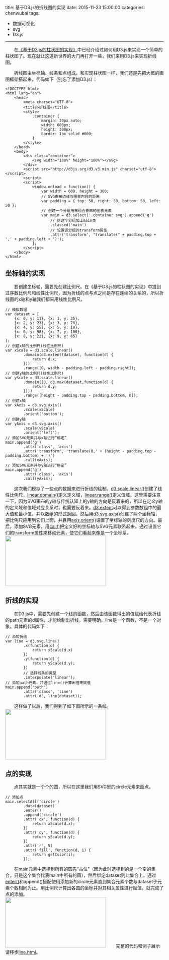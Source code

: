title: 基于D3.js的折线图的实现
date: 2015-11-23 15:00:00
categories: chenwubai
tags:
- 数据可视化
- svg  
- D3.js
---

&emsp;&emsp;在[《基于D3.js的柱状图的实现》](http://xgfe.github.io/blog/2015/11/23/chenwubai/d3-basicCharts-bar/#more)中已经介绍过如何用D3.js来实现一个简单的柱状图了。现在就让这道新世界的大门再打开一些，我们来用D3.js来实现折线图。  
<!-- more -->        
&emsp;&emsp;折线图由坐标轴、线条和点组成。和实现柱状图一样，我们还是先把大概的画图框架搭起来，代码如下（别忘了添加D3.js）：  

	<!DOCTYPE html>
	<html lang="en">
		<head>
		    <meta charset="UTF-8">
		    <title>折线图</title>
		    <style>
		        .container {
		            margin: 30px auto;
		            width: 600px;
		            height: 300px;
		            border: 1px solid #000;
		        }
		    </style>
		</head>
		<body>
		    <div class="container">
		        <svg width="100%" height="100%"></svg>
		    </div>
		    <script src="http://d3js.org/d3.v3.min.js" charset="utf-8"></script>
		    <script>
        	<script>
	        	window.onload = function() {
	            	var width = 600, height = 300;
	            	// SVG画布边缘与图表内容的距离
	            	var padding = { top: 50, right: 50, bottom: 50, left: 50 };
	            	// 创建一个分组用来组合要画的图表元素
	            	var main = d3.select('.container svg').append('g')
        				// 给这个分组加上main类
	                    .classed('main')
                		// 设置该分组的transform属性
	                    .attr('transform', "translate(" + padding.top + ',' + padding.left + ')');
	        	};
    		</script>
		</body>
	</html>
  
## 坐标轴的实现
&emsp;&emsp;要创建坐标轴，需要先创建比例尺。在《基于D3.js的柱状图的实现》中提到过序数比例尺和线性比例尺，因为折线的点与点之间是存在连续的关系的，所以折线图的x轴和y轴我们都采用线性比例尺。   
 
	// 模拟数据
	var dataset = [
	    {x: 0, y: 11}, {x: 1, y: 35},
	    {x: 2, y: 23}, {x: 3, y: 78},
	    {x: 4, y: 55}, {x: 5, y: 18},
	    {x: 6, y: 98}, {x: 7, y: 100},
	    {x: 8, y: 22}, {x: 9, y: 65}
	];
	// 创建x轴的比例尺(线性比例尺)
	var xScale = d3.scale.linear()
	        .domain(d3.extent(dataset, function(d) {
	            return d.x;
	        }))
	        .range([0, width - padding.left - padding.right]);
	// 创建y轴的比例尺(线性比例尺)
	var yScale = d3.scale.linear()
	        .domain([0, d3.max(dataset,function(d) {
	            return d.y;
	        })])
	        .range([height - padding.top - padding.bottom, 0]);
	// 创建x轴
	var xAxis = d3.svg.axis()
	        .scale(xScale)
	        .orient('bottom');
	// 创建y轴
	var yAxis = d3.svg.axis()
	        .scale(yScale)
	        .orient('left');
	// 添加SVG元素并与x轴进行“绑定”
	main.append('g')
	        .attr('class', 'axis')
	        .attr('transform', 'translate(0,' + (height - padding.top - padding.bottom) + ')')
	        .call(xAxis);
	// 添加SVG元素并与y轴进行“绑定”
	main.append('g')
	        .attr('class', 'axis')
	        .call(yAxis);  
            
&emsp;&emsp;这次我们模拟了一些点的数据来进行折线的绘制。[d3.scale.linear()](https://github.com/mbostock/d3/wiki/Quantitative-Scales#linear)创建了线性比例尺，[linear.domain()](https://github.com/mbostock/d3/wiki/Quantitative-Scales#linear_domain)定义定义域，[linear.range()](https://github.com/mbostock/d3/wiki/Quantitative-Scales#linear_range)定义值域。这里需要注意一下，因为SVG画布的y轴与传统认知上的y轴的方向是反着来的，所以在定义y轴的定义域和值域对应关系时，也需要反着来。[d3.extent](https://github.com/mbostock/d3/wiki/Arrays#d3_extent)可以得到参数数组中的最大值和最小值，并以数组的形式返回。然后用[d3.svg.axis()](https://github.com/mbostock/d3/wiki/SVG-Axes#axis)创建了两个坐标轴，把比例尺应用到它们上面，并且用[axis.orient()](https://github.com/mbostock/d3/wiki/SVG-Axes#orient)设置了坐标轴的刻度尺的方向。最后，添加SVG元素，用[call()](https://github.com/mbostock/d3/wiki/Selections#call)把定义好的坐标轴与SVG元素联系起来。通过设置它们的transform属性来移动元素，使它们看起来像是一个坐标系。  
<img src="/blog/uploads/chenwubai/d3-basicCharts-line/axis-line.png" width="320" height="160" /> 
## 折线的实现  
&emsp;&emsp;在D3.js中，需要先创建一个线的函数，然后由该函数得出的值赋给代表折线的path元素的d属性，才能绘制出折线。需要明确，line是一个函数，不是一个对象。具体的代码如下：

	// 添加折线
	var line = d3.svg.line()
	        .x(function(d) {
	            return xScale(d.x)
	        })
	        .y(function(d) {
	            return yScale(d.y);
	        })
	        // 选择线条的类型
	        .interpolate('linear');
	// 添加path元素，并通过line()计算出值来赋值
	main.append('path')
	        .attr('class', 'line')
	        .attr('d', line(dataset));
&emsp;&emsp;这样做了以后，我们得到了如下图所示的一条线。  
<img src="/blog/uploads/chenwubai/d3-basicCharts-line/lineShape.png" width="320" height="160" />  
## 点的实现
&emsp;&emsp;点其实就是一个个的圆，所以在这里我们用SVG里的circle元素来画点。  

	// 添加点
	main.selectAll('circle')
	        .data(dataset)
	        .enter()
	        .append('circle')
	        .attr('cx', function(d) {
	            return xScale(d.x);
	        })
	        .attr('cy', function(d) {
	            return yScale(d.y);
	        })
	        .attr('r', 5)
	        .attr('fill', function(d, i) {
	            return getColor(i);
	        });
&emsp;&emsp;在main元素中选择到所有的圆先“占位”（因为此时选择到的是一个空的集合，只是这个集合代表main中所有的圆），然后绑定dataset到此集合上，通过[enter()](https://github.com/mbostock/d3/wiki/Selections#enter)和append()搭配使用添加新的circle元素直到集合元素个数与dataset子元素个数相同为止。用比例尺计算出各圆的坐标并对其相关属性进行赋值，就完成了点的添加。  
<img src="/blog/uploads/chenwubai/d3-basicCharts-line/line.png" width="320" height="160" />
&emsp;&emsp;完整的代码和例子展示请移步[line.html](/blog/uploads/chenwubai/d3-basicCharts-line/line.html)。
